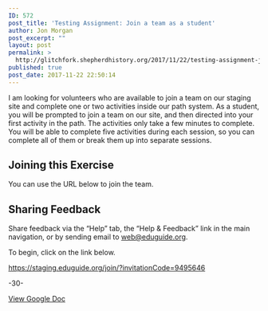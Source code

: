 ```yaml
---
ID: 572
post_title: 'Testing Assignment: Join a team as a student'
author: Jon Morgan
post_excerpt: ""
layout: post
permalink: >
  http://glitchfork.shepherdhistory.org/2017/11/22/testing-assignment-join-a-team-as-a-student/
published: true
post_date: 2017-11-22 22:50:14
---
```

I am looking for volunteers who are available to join a team on our staging site and complete one or two activities inside our path system. As a student, you will be prompted to join a team on our site, and then directed into your first activity in the path. The activities only take a few minutes to complete. You will be able to complete five activities during each session, so you can complete all of them or break them up into separate sessions.<!--more-->
<h2>Joining this Exercise</h2>
You can use the URL below to join the team.
<h2>Sharing Feedback</h2>
Share feedback via the “Help” tab, the “Help &amp; Feedback” link in the main navigation, or by sending email to <a href="mailto:web@eduguide.org">web@eduguide.org</a>.

To begin, click on the link below.

<a href="https://staging.eduguide.org/join/?invitationCode=9495646">https://staging.eduguide.org/join/?invitationCode=9495646</a>

-30-

<a href="https://docs.google.com/document/d/1jCQynYJ_WNakZ8Udw-vENMcQqUlVpfqcmAzl2TYdghA/edit?usp=sharing">View Google Doc</a>